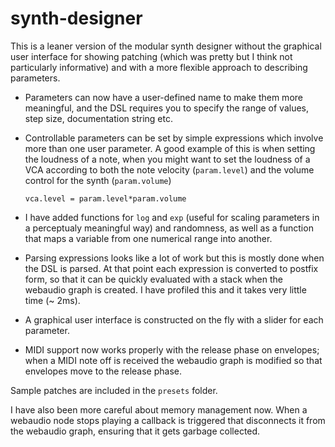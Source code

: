 # synth-designer

This is a leaner version of the modular synth designer without the graphical user interface for showing patching (which was pretty but I think not particularly informative) and with a more flexible approach to describing parameters. 

* Parameters can now have a user-defined name to make them more meaningful, and the DSL requires you to specify the range of values, step size, documentation string etc.

* Controllable parameters can be set by simple expressions which involve more than one user parameter. A good example of this is when setting the loudness of a note, when you might want to set the loudness of a VCA according to both the note velocity (```param.level```) and the volume control for the synth (```param.volume```)

  ```vca.level = param.level*param.volume```

* I have added functions for ```log``` and ```exp``` (useful for scaling parameters in a perceptualy meaningful way) and randomness, as well as a function that maps a variable from one numerical range into another. 

* Parsing expressions looks like a lot of work but this is mostly done when the DSL is parsed. At that point each expression is  converted to postfix form, so that it can be quickly evaluated with a stack when the webaudio graph is created. I have profiled this and it takes very little time (~ 2ms).

* A graphical user interface is constructed on the fly with a slider for each parameter.

* MIDI support now works properly with the release phase on envelopes; when a MIDI note off is received the webaudio graph is modified so that envelopes move to the release phase. 

Sample patches are included in the ```presets``` folder. 

I have also been more careful about memory management now. When a webaudio node stops playing a callback is triggered that disconnects it from the webaudio graph, ensuring that it gets garbage collected. 

